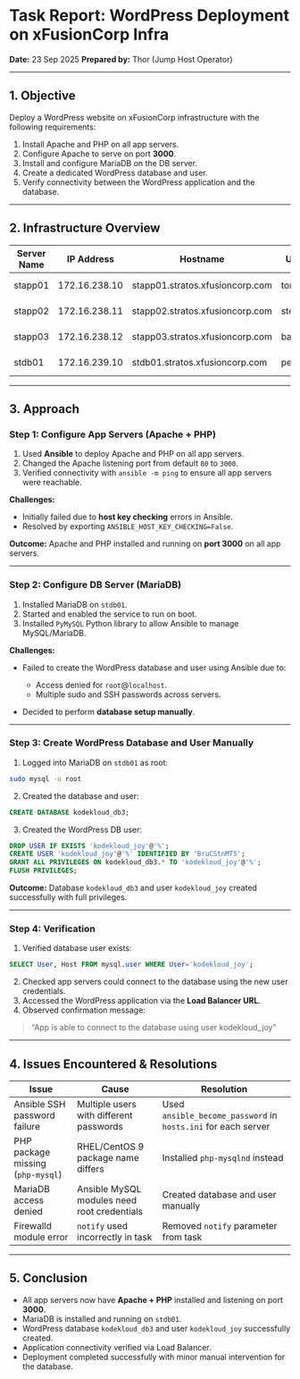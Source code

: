 # **Task Report: WordPress Deployment on xFusionCorp Infra**

**Date:** 23 Sep 2025
**Prepared by:** Thor (Jump Host Operator)

---

## **1. Objective**

Deploy a WordPress website on xFusionCorp infrastructure with the following requirements:

1. Install Apache and PHP on all app servers.
2. Configure Apache to serve on port **3000**.
3. Install and configure MariaDB on the DB server.
4. Create a dedicated WordPress database and user.
5. Verify connectivity between the WordPress application and the database.

---

## **2. Infrastructure Overview**

| Server Name | IP Address    | Hostname                        | User   | Purpose         |
| ----------- | ------------- | ------------------------------- | ------ | --------------- |
| stapp01     | 172.16.238.10 | stapp01.stratos.xfusioncorp.com | tony   | Nautilus App 1  |
| stapp02     | 172.16.238.11 | stapp02.stratos.xfusioncorp.com | steve  | Nautilus App 2  |
| stapp03     | 172.16.238.12 | stapp03.stratos.xfusioncorp.com | banner | Nautilus App 3  |
| stdb01      | 172.16.239.10 | stdb01.stratos.xfusioncorp.com  | peter  | Database Server |

---

## **3. Approach**

### **Step 1: Configure App Servers (Apache + PHP)**

1. Used **Ansible** to deploy Apache and PHP on all app servers.
2. Changed the Apache listening port from default `80` to `3000`.
3. Verified connectivity with `ansible -m ping` to ensure all app servers were reachable.

**Challenges:**

* Initially failed due to **host key checking** errors in Ansible.
* Resolved by exporting `ANSIBLE_HOST_KEY_CHECKING=False`.

**Outcome:** Apache and PHP installed and running on **port 3000** on all app servers.

---

### **Step 2: Configure DB Server (MariaDB)**

1. Installed MariaDB on `stdb01`.
2. Started and enabled the service to run on boot.
3. Installed `PyMySQL` Python library to allow Ansible to manage MySQL/MariaDB.

**Challenges:**

* Failed to create the WordPress database and user using Ansible due to:

  * Access denied for `root`@`localhost`.
  * Multiple sudo and SSH passwords across servers.
* Decided to perform **database setup manually**.

---

### **Step 3: Create WordPress Database and User Manually**

1. Logged into MariaDB on `stdb01` as root:

```bash
sudo mysql -u root
```

2. Created the database and user:

```sql
CREATE DATABASE kodekloud_db3;
```

3. Created the WordPress DB user:

```sql
DROP USER IF EXISTS 'kodekloud_joy'@'%';
CREATE USER 'kodekloud_joy'@'%' IDENTIFIED BY 'BruCStnMT5';
GRANT ALL PRIVILEGES ON kodekloud_db3.* TO 'kodekloud_joy'@'%';
FLUSH PRIVILEGES;
```

**Outcome:** Database `kodekloud_db3` and user `kodekloud_joy` created successfully with full privileges.

---

### **Step 4: Verification**

1. Verified database user exists:

```sql
SELECT User, Host FROM mysql.user WHERE User='kodekloud_joy';
```

2. Checked app servers could connect to the database using the new user credentials.
3. Accessed the WordPress application via the **Load Balancer URL**.
4. Observed confirmation message:

> “App is able to connect to the database using user kodekloud\_joy”

---

## **4. Issues Encountered & Resolutions**

| Issue                             | Cause                                       | Resolution                                                    |
| --------------------------------- | ------------------------------------------- | ------------------------------------------------------------- |
| Ansible SSH password failure      | Multiple users with different passwords     | Used `ansible_become_password` in `hosts.ini` for each server |
| PHP package missing (`php-mysql`) | RHEL/CentOS 9 package name differs          | Installed `php-mysqlnd` instead                               |
| MariaDB access denied             | Ansible MySQL modules need root credentials | Created database and user manually                            |
| Firewalld module error            | `notify` used incorrectly in task           | Removed `notify` parameter from task                          |

---

## **5. Conclusion**

* All app servers now have **Apache + PHP** installed and listening on port **3000**.
* MariaDB is installed and running on `stdb01`.
* WordPress database `kodekloud_db3` and user `kodekloud_joy` successfully created.
* Application connectivity verified via Load Balancer.
* Deployment completed successfully with minor manual intervention for the database.
